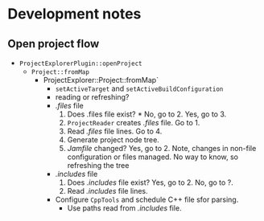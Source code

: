 # Development notes

## Open project flow

* `ProjectExplorerPlugin::openProject`
  * `Project::fromMap`
    * ProjectExplorer::Project::fromMap`
      * `setActiveTarget` and `setActiveBuildConfiguration`
      * reading or refreshing?
      * *.files* file
        1. Does .files file exist? * No, go to 2. Yes, go to 3.
        2. `ProjectReader` creates *.files* file. Go to 1.
        3. Read *.files* file lines. Go to 4.
        4. Generate project node tree.
        6. *Jamfile* changed? Yes, go to 2.
           Note, changes in non-file configuration or files managed. No way to know, so refreshing the tree
      * *.includes* file
        1. Does *.includes* file exist? Yes, go to 2. No, go to ?.
        2. Read *.includes* file lines.
      * Configure `CppTools` and schedule C++ file sfor parsing.
        * Use paths read from *.includes* file.
